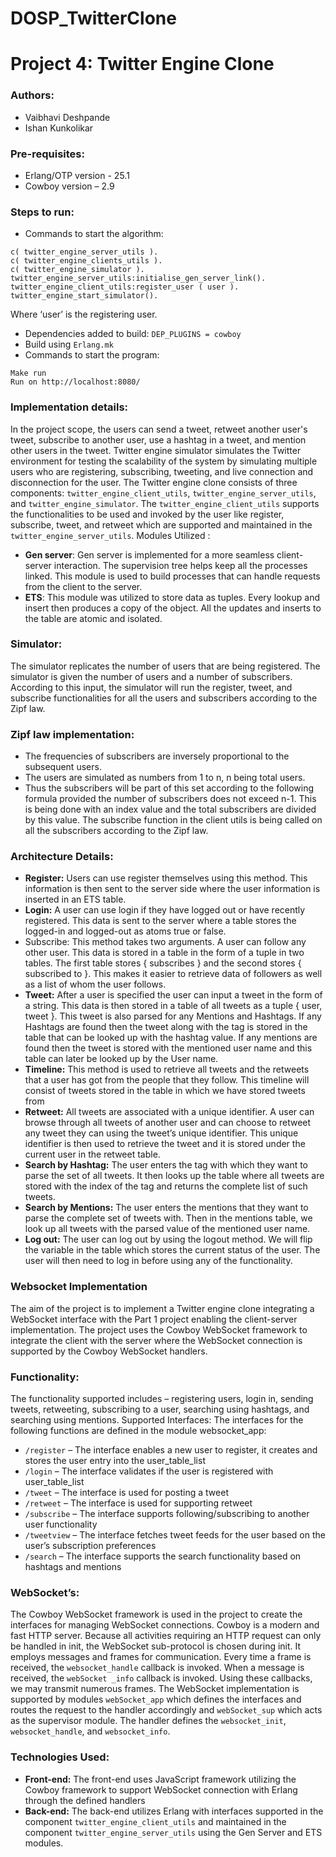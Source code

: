 # DOSP_TwitterClone

# Project 4: Twitter Engine Clone

### Authors:
* Vaibhavi Deshpande
* Ishan Kunkolikar
### Pre-requisites:
* Erlang/OTP version - 25.1
* Cowboy version – 2.9
### Steps to run:
* Commands to start the algorithm:
``` 
c( twitter_engine_server_utils ).
c( twitter_engine_clients_utils ).
c( twitter_engine_simulator ).
twitter_engine_server_utils:initialise_gen_server_link().
twitter_engine_client_utils:register_user ( user ).
twitter_engine_start_simulator().
```
Where ‘user’ is the registering user.

* Dependencies added to build: `DEP_PLUGINS = cowboy`
* Build using `Erlang.mk`
* Commands to start the program:
``` 
Make run
Run on http://localhost:8080/
``` 

### Implementation details:
In the project scope, the users can send a tweet, retweet another user's tweet, subscribe to another user, use a hashtag in a tweet, and mention other users in the tweet. Twitter engine simulator simulates the Twitter environment for testing the scalability of the system by simulating multiple users who are registering, subscribing, tweeting, and live connection and disconnection for the user. The Twitter engine clone consists of three components: `twitter_engine_client_utils`, `twitter_engine_server_utils`, and `twitter_engine_simulator`. The `twitter_engine_client_utils` supports the functionalities to be used and invoked by the user like register, subscribe, tweet, and retweet which are supported and maintained in the `twitter_engine_server_utils`.
Modules Utilized :
* **Gen server**: Gen server is implemented for a more seamless client-server interaction. The supervision tree helps keep all the processes linked. This module is used to build processes that can handle requests from the client to the server.
* **ETS**: This module was utilized to store data as tuples. Every lookup and insert then produces a copy of the object. All the updates and inserts to the table are atomic and isolated.
### Simulator:
The simulator replicates the number of users that are being registered. The simulator is given the number of users and a number of subscribers. According to this input, the simulator will run the register, tweet, and subscribe functionalities for all the users and subscribers according to the Zipf law.
### **Zipf law implementation:**
* The frequencies of subscribers are inversely proportional to the subsequent users.
* The users are simulated as numbers from 1 to n, n being total users.
* Thus the subscribers will be part of this set according to the following formula provided the
number of subscribers does not exceed n-1.
This is being done with an index value and the total subscribers are divided by this value. The subscribe function in the client utils is being called on all the subscribers according to the Zipf law.
### Architecture Details:
* **Register:** Users can use register themselves using this method. This information is then sent to the server side where the user information is inserted in an ETS table.
* **Login:** A user can use login if they have logged out or have recently registered. This data is sent to the server where a table stores the logged-in and logged-out as atoms true or false.
* Subscribe: This method takes two arguments. A user can follow any other user. This data is stored in a table in the form of a tuple in two tables. The first table stores { subscribes } and the second stores { subscribed to }. This makes it easier to retrieve data of followers as well as a list of whom the user follows.
* **Tweet:** After a user is specified the user can input a tweet in the form of a string. This data is then stored in a table of all tweets as a tuple { user, tweet }. This tweet is also parsed for any Mentions and Hashtags. If any Hashtags are found then the tweet along with the tag is stored in the table that can be looked up with the hashtag value. If any mentions are found then the tweet is stored with the mentioned user name and this table can later be looked up by the User name.
* **Timeline:** This method is used to retrieve all tweets and the retweets that a user has got from the people that they follow. This timeline will consist of tweets stored in the table in which we have stored tweets from
* **Retweet:** All tweets are associated with a unique identifier. A user can browse through all tweets of another user and can choose to retweet any tweet they can using the tweet’s unique identifier. This unique identifier is then used to retrieve the tweet and it is stored under the current user in the retweet table.
* **Search by Hashtag:** The user enters the tag with which they want to parse the set of all tweets. It then looks up the table where all tweets are stored with the index of the tag and returns the complete list of such tweets.
* **Search by Mentions:** The user enters the mentions that they want to parse the complete set of tweets with. Then in the mentions table, we look up all tweets with the parsed value of the mentioned user name.
* **Log out:** The user can log out by using the logout method. We will flip the variable in the table which stores the current status of the user. The user will then need to log in before using any of the functionality.

### Websocket Implementation
The aim of the project is to implement a Twitter engine clone integrating a WebSocket interface with the Part 1 project enabling the client-server implementation. The project uses the Cowboy WebSocket framework to integrate the client with the server where the WebSocket connection is supported by the Cowboy WebSocket handlers.
### Functionality:
The functionality supported includes – registering users, login in, sending tweets, retweeting, subscribing to a user, searching using hashtags, and searching using mentions.
Supported Interfaces:
The interfaces for the following functions are defined in the module websocket_app:
* `/register` – The interface enables a new user to register, it creates and stores the user
entry into the user_table_list
* `/login` – The interface validates if the user is registered with user_table_list
* `/tweet` – The interface is used for posting a tweet
* `/retweet` – The interface is used for supporting retweet
* `/subscribe` – The interface supports following/subscribing to another user functionality
* `/tweetview` – The interface fetches tweet feeds for the user based on the user’s
subscription preferences
* `/search` – The interface supports the search functionality based on hashtags and mentions
### WebSocket’s:
The Cowboy WebSocket framework is used in the project to create the interfaces for managing WebSocket connections. Cowboy is a modern and fast HTTP server. Because all activities requiring an HTTP request can only be handled in init, the WebSocket sub-protocol is chosen during init. It employs messages and frames for communication. Every time a frame is received, the `websocket_handle` callback is invoked. When a message is received, the `webSocket _info` callback is invoked. Using these callbacks, we may transmit numerous frames. The WebSocket implementation is supported by modules `webSocket_app` which defines the interfaces and routes the request to the handler accordingly and `webSocket_sup` which acts as the supervisor module. The handler defines the `websocket_init`, `websocket_handle`, and `websocket_info`.
### Technologies Used:
* **Front-end:** The front-end uses JavaScript framework utilizing the Cowboy framework to support WebSocket connection with Erlang through the defined handlers
* **Back-end:** The back-end utilizes Erlang with interfaces supported in the component `twitter_engine_client_utils` and maintained in the component `twitter_engine_server_utils` using the Gen Server and ETS modules.
